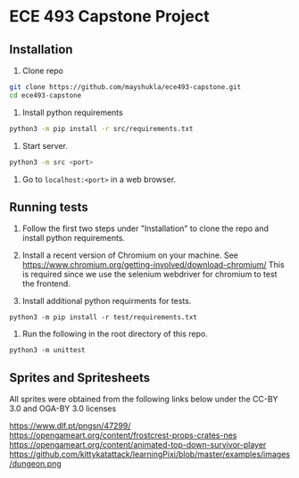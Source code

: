 # ECE 493 Capstone Project

## Installation

1. Clone repo

```bash
git clone https://github.com/mayshukla/ece493-capstone.git
cd ece493-capstone
```

1. Install python requirements

```bash
python3 -m pip install -r src/requirements.txt
```

1. Start server.

```bash
python3 -m src <port>
```

1. Go to `localhost:<port>` in a web browser.

## Running tests

1. Follow the first two steps under "Installation" to clone the repo and install python requirements.

1. Install a recent version of Chromium on your machine. See <https://www.chromium.org/getting-involved/download-chromium/>
   This is required since we use the selenium webdriver for chromium to test the frontend.

1. Install additional python requirments for tests.
```
python3 -m pip install -r test/requirements.txt
```

1. Run the following in the root directory of this repo.

```
python3 -m unittest
```

## Sprites and Spritesheets

All sprites were obtained from the following links below under the CC-BY 3.0 and OGA-BY 3.0 licenses

https://www.dlf.pt/pngsn/47299/
https://opengameart.org/content/frostcrest-props-crates-nes
https://opengameart.org/content/animated-top-down-survivor-player
https://github.com/kittykatattack/learningPixi/blob/master/examples/images/dungeon.png
